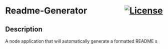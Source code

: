 # Readme-Generator <div style="float: right;">[![License](https://img.shields.io/badge/License-Apache_2.0-blue.svg)](https://opensource.org/licenses/Apache-2.0)</div>

## Description
A node application that will automatically generate a formatted README
s